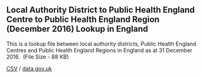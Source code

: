 ## Local Authority District to Public Health England Centre to Public Health England Region (December 2016) Lookup in England

This is a lookup file between local authority districts, Public Health England Centres and Public Health England Regions in England as at 31 December 2016.  (File Size - 88 KB)

[CSV](csv/180.csv) / [data.gov.uk](https://data.gov.uk/dataset/86f95c3f-7c5d-45ce-94bb-7a4818d0014c/local-authority-district-to-public-health-england-centre-to-public-health-england-region-december-2016-lookup-in-england)

